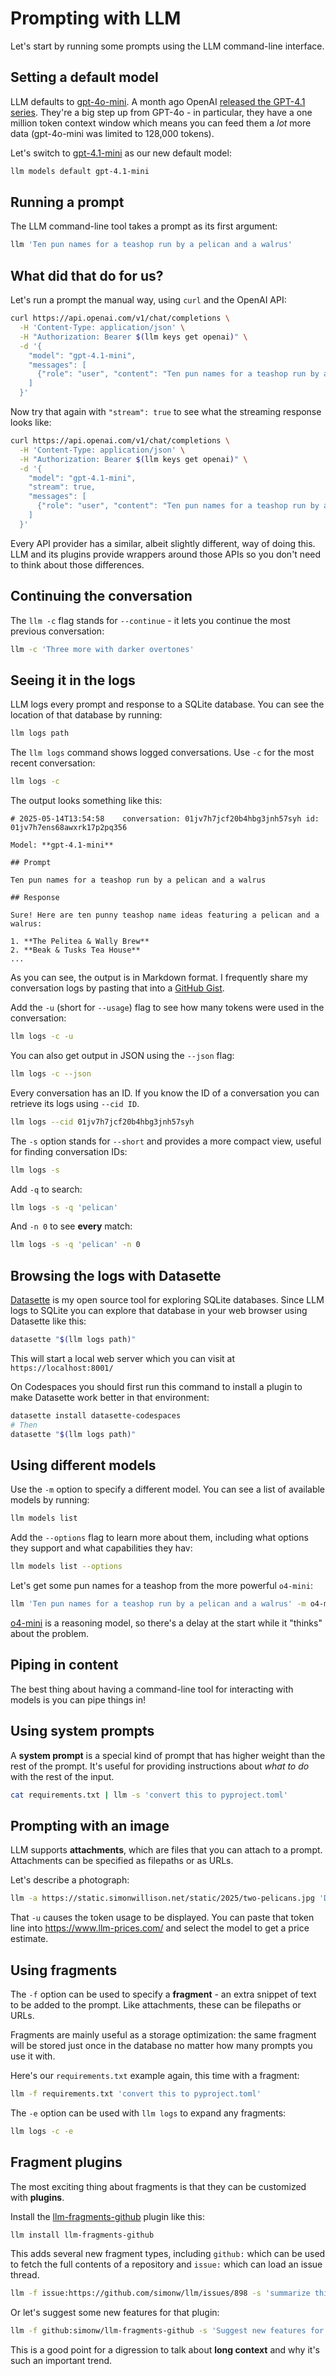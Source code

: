 # Prompting with LLM

Let's start by running some prompts using the LLM command-line interface.

## Setting a default model

LLM defaults to [gpt-4o-mini](https://platform.openai.com/docs/models/gpt-4o-mini). A month ago OpenAI [released the GPT-4.1 series](https://openai.com/index/gpt-4-1/). They're a big step up from GPT-4o - in particular, they have a one million token context window which means you can feed them a *lot* more data (gpt-4o-mini was limited to 128,000 tokens).

Let's switch to [gpt-4.1-mini](https://platform.openai.com/docs/models/gpt-4.1-mini) as our new default model:

```bash
llm models default gpt-4.1-mini
```

## Running a prompt

The LLM command-line tool takes a prompt as its first argument:

```bash
llm 'Ten pun names for a teashop run by a pelican and a walrus'
```

## What did that do for us?

Let's run a prompt the manual way, using `curl` and the OpenAI API:

```bash
curl https://api.openai.com/v1/chat/completions \
  -H 'Content-Type: application/json' \
  -H "Authorization: Bearer $(llm keys get openai)" \
  -d '{
    "model": "gpt-4.1-mini",
    "messages": [
      {"role": "user", "content": "Ten pun names for a teashop run by a pelican and a walrus"}
    ]
  }'
```
Now try that again with `"stream": true` to see what the streaming response looks like:

```bash
curl https://api.openai.com/v1/chat/completions \
  -H 'Content-Type: application/json' \
  -H "Authorization: Bearer $(llm keys get openai)" \
  -d '{
    "model": "gpt-4.1-mini",
    "stream": true,
    "messages": [
      {"role": "user", "content": "Ten pun names for a teashop run by a pelican and a walrus"}
    ]
  }'
```

Every API provider has a similar, albeit slightly different, way of doing this. LLM and its plugins provide wrappers around those APIs so you don't need to think about those differences.

## Continuing the conversation

The `llm -c` flag stands for `--continue` - it lets you continue the most previous conversation:

```bash
llm -c 'Three more with darker overtones'
```

## Seeing it in the logs

LLM logs every prompt and response to a SQLite database. You can see the location of that database by running:

```bash
llm logs path
```
The `llm logs` command shows logged conversations. Use `-c` for the most recent conversation:

```bash
llm logs -c
```
The output looks something like this:
```
# 2025-05-14T13:54:58    conversation: 01jv7h7jcf20b4hbg3jnh57syh id: 01jv7h7ens68awxrk17p2pq356

Model: **gpt-4.1-mini**

## Prompt

Ten pun names for a teashop run by a pelican and a walrus

## Response

Sure! Here are ten punny teashop name ideas featuring a pelican and a walrus:

1. **The Pelitea & Wally Brew**  
2. **Beak & Tusks Tea House**  
...
```
As you can see, the output is in Markdown format. I frequently share my conversation logs by pasting that into a [GitHub Gist](https://gist.github.com).

Add the `-u` (short for `--usage`) flag to see how many tokens were used in the conversation:

```bash
llm logs -c -u
```

You can also get output in JSON using the `--json` flag:

```bash
llm logs -c --json
```
Every conversation has an ID. If you know the ID of a conversation you can retrieve its logs using `--cid ID`.

```bash
llm logs --cid 01jv7h7jcf20b4hbg3jnh57syh
```
The `-s` option stands for `--short` and provides a more compact view, useful for finding conversation IDs:

```bash
llm logs -s
```
Add `-q` to search:

```bash
llm logs -s -q 'pelican'
```
And `-n 0` to see **every** match:

```bash
llm logs -s -q 'pelican' -n 0
```

## Browsing the logs with Datasette

[Datasette](https://datasette.io/) is my open source tool for exploring SQLite databases. Since LLM logs to SQLite you can explore that database in your web browser using Datasette like this:

```bash
datasette "$(llm logs path)"
```
This will start a local web server which you can visit at `https://localhost:8001/`

On Codespaces you should first run this command to install a plugin to make Datasette work better in that environment:

```bash
datasette install datasette-codespaces
# Then
datasette "$(llm logs path)"
```
## Using different models

Use the `-m` option to specify a different model. You can see a list of available models by running:

```bash
llm models list
```
Add the `--options` flag to learn more about them, including what options they support and what capabilities they hav:
```bash
llm models list --options
```
Let's get some pun names for a teashop from the more powerful `o4-mini`:

```bash
llm 'Ten pun names for a teashop run by a pelican and a walrus' -m o4-mini
```
[o4-mini](https://platform.openai.com/docs/models/o4-mini) is a reasoning model, so there's a delay at the start while it "thinks" about the problem.


## Piping in content

The best thing about having a command-line tool for interacting with models is you can pipe things in!

## Using system prompts

A **system prompt** is a special kind of prompt that has higher weight than the rest of the prompt. It's useful for providing instructions about *what to do* with the rest of the input.
```bash
cat requirements.txt | llm -s 'convert this to pyproject.toml'
```

## Prompting with an image

LLM supports **attachments**, which are files that you can attach to a prompt. Attachments can be specified as filepaths or as URLs.

Let's describe a photograph:

```bash
llm -a https://static.simonwillison.net/static/2025/two-pelicans.jpg 'Describe this image' -u
```
That `-u` causes the token usage to be displayed. You can paste that token line into https://www.llm-prices.com/ and select the model to get a price estimate.

## Using fragments

The `-f` option can be used to specify a **fragment** - an extra snippet of text to be added to the prompt. Like attachments, these can be filepaths or URLs.

Fragments are mainly useful as a storage optimization: the same fragment will be stored just once in the database no matter how many prompts you use it with.

Here's our `requirements.txt` example again, this time with a fragment:

```bash
llm -f requirements.txt 'convert this to pyproject.toml'
```
The `-e` option can be used with `llm logs` to expand any fragments:

```bash
llm logs -c -e
```

## Fragment plugins

The most exciting thing about fragments is that they can be customized with **plugins**.

Install the [llm-fragments-github](https://github.com/simonw/llm-fragments-github) plugin like this:

```bash
llm install llm-fragments-github
```
This adds several new fragment types, including `github:` which can be used to fetch the full contents of a repository and `issue:` which can load an issue thread.

```bash
llm -f issue:https://github.com/simonw/llm/issues/898 -s 'summarize this issue'
```
Or let's suggest some new features for that plugin:

```bash
llm -f github:simonw/llm-fragments-github -s 'Suggest new features for this plugin' -u
```

This is a good point for a digression to talk about **long context** and why it's such an important trend.

